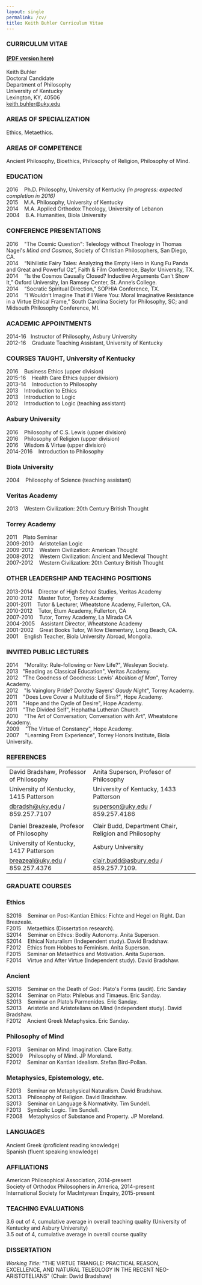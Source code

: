 ```yaml
---
layout: single
permalink: /cv/
title: Keith Buhler Curriculum Vitae
--- 
```


### CURRICULUM VITAE

#### [(PDF version here)](/Buhler-CV.pdf)

Keith Buhler  
Doctoral Candidate  
Department of Philosophy  
University of Kentucky   
Lexington, KY, 40506  
keith.buhler@uky.edu   

### AREAS OF SPECIALIZATION
Ethics, Metaethics.       

### AREAS OF COMPETENCE
Ancient Philosophy, Bioethics, Philosophy of Religion, Philosophy of Mind.  


### EDUCATION

2016 &nbsp;&nbsp;  Ph.D. Philosophy, University of Kentucky *(in progress: expected completion in 2016)*  
2015  &nbsp;&nbsp; M.A. Philosophy, University of Kentucky   
2014  &nbsp;&nbsp; M.A. Applied Orthodox Theology, University of Lebanon   
2004  &nbsp;&nbsp; B.A. Humanities, Biola University   


### CONFERENCE PRESENTATIONS

2016 &nbsp;&nbsp; "The Cosmic Question": Teleology without Theology in Thomas Nagel's *Mind and Cosmos*, Society of Christian Philosophers,  San Diego, CA.   
2014 &nbsp;&nbsp;   “Nihilistic Fairy Tales: Analyzing the Empty Hero in Kung Fu Panda and Great and Powerful Oz”, Faith & Film Conference, Baylor University, TX.       
2014 &nbsp;&nbsp;  “Is the Cosmos Causally Closed? Inductive Arguments Can't Show It,” Oxford University, Ian Ramsey Center, St. Anne’s College.  
2014 &nbsp;&nbsp;  “Socratic Spiritual Direction,” SOPHIA Conference, TX.  
2014 &nbsp;&nbsp;  “I Wouldn’t Imagine That if I Were You: Moral Imaginative Resistance in a Virtue Ethical Frame,” South Carolina Society for Philosophy, SC; and Midsouth Philosophy Conference, MI.  



### ACADEMIC APPOINTMENTS

2014-16 &nbsp;&nbsp;Instructor of Philosophy, Asbury University  
2012-16 &nbsp;&nbsp; Graduate Teaching Assistant, University of Kentucky


### COURSES TAUGHT, University of Kentucky

2016 &nbsp;&nbsp; Business Ethics (upper division)  
2015-16 &nbsp;&nbsp; Health Care Ethics (upper division)  
2013-14 &nbsp;&nbsp; Introduction to Philosophy   
2013 &nbsp;&nbsp; Introduction to Ethics    
2013 &nbsp;&nbsp; Introduction to Logic  
2012 &nbsp;&nbsp; Introduction to Logic  (teaching assistant) 

### Asbury University 
2016 &nbsp;&nbsp; Philosophy of C.S. Lewis  (upper division)  
2016 &nbsp;&nbsp; Philosophy of Religion (upper division)  
2016 &nbsp;&nbsp; Wisdom & Virtue    (upper division)  
2014-2016 &nbsp;&nbsp; Introduction to Philosophy   

### Biola University
2004 &nbsp;&nbsp; Philosophy of Science (teaching assistant) 


### Veritas Academy
2013 &nbsp;&nbsp; Western Civilization: 20th Century British Thought  

### Torrey Academy
2011 &nbsp;&nbsp; Plato Seminar   
2009-2010 &nbsp;&nbsp; Aristotelian Logic   
2009-2012 &nbsp;&nbsp; Western Civilization: American Thought    
2008-2012 &nbsp;&nbsp; Western Civilization: Ancient and Medieval Thought   
2007-2012 &nbsp;&nbsp; Western Civilization: 20th Century British Thought  


### OTHER LEADERSHIP AND TEACHING POSITIONS 
2013-2014 &nbsp;&nbsp;   Director of High School Studies, Veritas Academy     
2010-2012 &nbsp;&nbsp;  Master Tutor, Torrey Academy     
2001-2011 &nbsp;&nbsp;  Tutor & Lecturer, Wheatstone Academy, Fullerton, CA.   
2010-2012 &nbsp;&nbsp;  Tutor, Etum Academy, Fullerton, CA    
2007-2010 &nbsp;&nbsp;  Tutor, Torrey Academy, La Mirada CA   
2004-2005 &nbsp;&nbsp;  Assistant Director, Wheatstone Academy     
2001-2002 &nbsp;&nbsp;  Great Books Tutor, Willow Elementary, Long Beach, CA.  
2001 &nbsp;&nbsp; English Teacher, Biola University Abroad, Mongolia.   

 

### INVITED PUBLIC LECTURES
2014 &nbsp;&nbsp; "Morality: Rule-following or New Life?", Wesleyan Society.   
2013&nbsp;&nbsp; "Reading as Classical Education", Veritas Academy.  
2012 &nbsp;&nbsp;"The Goodness of Goodness: Lewis' *Abolition of Man*", Torrey Academy.   
2012 &nbsp;&nbsp; "Is Vainglory Pride? Dorothy Sayers' *Gaudy Night*", Torrey Academy.     
2011 &nbsp;&nbsp; "Does Love Cover a Multitude of Sins?", Hope Academy.  
2011 &nbsp;&nbsp; "Hope and the Cycle of Desire", Hope Academy.  
2011 &nbsp;&nbsp; "The Divided Self", Hephatha Lutheran Church.     
2010 &nbsp;&nbsp; "The Art of Conversation; Conversation with Art", Wheatstone Academy.  
2009 &nbsp;&nbsp; "The Virtue of Constancy", Hope Academy.     
2007 &nbsp;&nbsp; "Learning From Experience", Torrey Honors Institute, Biola University.   

 
### REFERENCES


|                                                            |                                                                   |
|-------------------------------------------------------------|--------------------------------------------------------------------|
| David Bradshaw, Professor of Philosophy                     | Anita Superson, Profesor of Philosophy                             |
| University of Kentucky, 1415 Patterson                 | University of Kentucky, 1433 Patterson                       |
| [dbradsh@uky.edu](emailto:dbradsh@uky.edu) / 859.257.7107   | [superson@uky.edu](emailto:superson@uky.edu) / 859.257.4186        |
|                                                             |                                                                    |
| Daniel Breazeale, Profesor of Philosophy                    | Clair Budd, Department Chair, Religion and Philosophy                      |
| University of Kentucky, 1417 Patterson          | Asbury University                 |
| [breazeal@uky.edu](emailto:breazeal@uky.edu) / 859.257.4376 | [clair.budd@asbury.edu](emailto:clare.batty@uky.edu) / 859.257.7109. |

### GRADUATE COURSES 

### Ethics

S2016  &nbsp;&nbsp;  Seminar on Post-Kantian Ethics: Fichte and Hegel on Right. Dan Breazeale.  
F2015 &nbsp;&nbsp;  Metaethics (Dissertation research).    
S2014 &nbsp;&nbsp;  Seminar on Ethics: Bodily Autonomy. Anita Superson.  
S2014 &nbsp;&nbsp;  Ethical Naturalism (Independent study). David Bradshaw.      
F2012 &nbsp;&nbsp;  Ethics from Hobbes to Feminism. Anita Superson.   
F2015 &nbsp;&nbsp;  Seminar on Metaethics and Motivation. Anita Superson.  
F2014 &nbsp;&nbsp;  Virtue and After Virtue (Independent study). David Bradshaw.     

### Ancient 
S2016 &nbsp;&nbsp;  Seminar on the Death of God: Plato's Forms (audit). Eric Sanday  
S2014 &nbsp;&nbsp;  Seminar on Plato: Philebus and Timaeus. Eric Sanday.    
S2013 &nbsp;&nbsp;  Seminar on Plato’s Parmenides. Eric Sanday.  
S2013 &nbsp;&nbsp;  Aristotle and Aristotelians on Mind (Independent study). David Bradshaw.  
F2012 &nbsp;&nbsp;  Ancient Greek Metaphysics. Eric Sanday.     

### Philosophy of Mind 
F2013 &nbsp;&nbsp;  Seminar on Mind: Imagination. Clare Batty.   
S2009 &nbsp;&nbsp;  Philosophy of Mind. JP Moreland.  
F2012 &nbsp;&nbsp;  Seminar on Kantian Idealism. Stefan Bird-Pollan.    

### Metaphysics, Epistemology, etc.
F2013 &nbsp;&nbsp;  Seminar on Metaphysical Naturalism. David Bradshaw.  
S2013 &nbsp;&nbsp;  Philosophy of Religion. David Bradshaw.    
S2013 &nbsp;&nbsp;  Seminar on Language & Normativity. Tim Sundell.    
F2013 &nbsp;&nbsp;  Symbolic Logic. Tim Sundell.    
F2008 &nbsp;&nbsp;  Metaphysics of Substance and Property. JP Moreland.  


### LANGUAGES
Ancient Greek (proficient reading knowledge)  
Spanish  (fluent speaking knowledge)  


### AFFILIATIONS
American Philosophical Association, 2014-present  
Society of Orthodox Philosophers in America, 2014-present  
International Society for MacIntyrean Enquiry, 2015-present 


### TEACHING EVALUATIONS

3.6 out of 4, cumulative average in overall teaching quality (University of Kentucky and Asbury University)  
3.5 out of 4, cumulative average in overall course quality  


### DISSERTATION
*Working Title:* "THE VIRTUE TRIANGLE: PRACTICAL REASON, EXCELLENCE, AND NATURAL TELEOLOGY IN THE RECENT NEO-ARISTOTELIANS"  (Chair: David Bradshaw)
